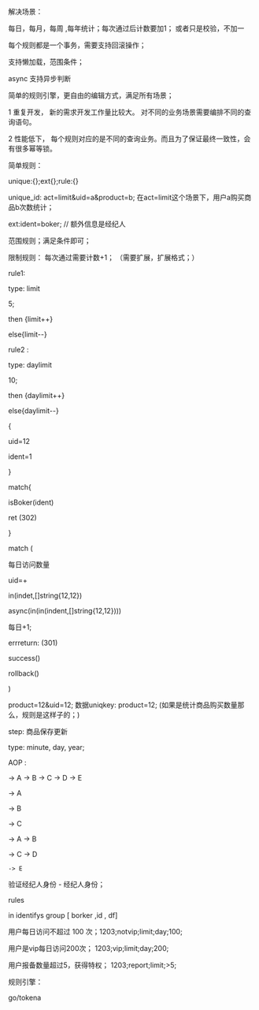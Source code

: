 解决场景： 

每日，每月，每周 ,每年统计；每次通过后计数要加1； 或者只是校验，不加一

每个规则都是一个事务，需要支持回滚操作； 

支持懒加载，范围条件；

async 支持异步判断

简单的规则引擎，更自由的编辑方式，满足所有场景； 



1 重复开发， 新的需求开发工作量比较大。 对不同的业务场景需要编排不同的查询语句。

2 性能低下， 每个规则对应的是不同的查询业务。而且为了保证最终一致性，会有很多幂等锁。


简单规则： 

unique:{};ext{};rule:{}


unique_id: act=limit&uid=a&product=b; 在act=limit这个场景下，用户a购买商品b次数统计；

ext:ident=boker; // 额外信息是经纪人


范围规则；满足条件即可；

限制规则： 每次通过需要计数+1； （需要扩展，扩展格式；）





rule1: 

type: limit 

5;

then {limit++}

else{limit--}


rule2 :

type: daylimit

10;

then {daylimit++}

else{daylimit--}





{

uid=12

ident=1

}

match{

isBoker(ident)

ret (302)

}


match (

每日访问数量 

uid=+

in(indet,[]string{12,12})

async(in(in(indent,[]string{12,12})))

每日+1;

errreturn:  (301)


success()

rollback()

)


product=12&uid=12;     数据uniqkey: product=12; (如果是统计商品购买数量那么，规则是这样子的；)




step: 商品保存更新


type: minute, day, year;

AOP :

-> A -> B -> C -> D -> E

-> A

-> B

-> C

-> A -> B

-> C -> D

    -> E

验证经纪人身份 - 经纪人身份；

rules

in  identifys group [ borker ,id , df]

用户每日访问不超过 100 次；1203;notvip;limit;day;100;

用户是vip每日访问200次；   1203;vip;limit;day;200;

用户报备数量超过5，获得特权； 1203;report;limit;>5;

规则引擎：

go/tokena
